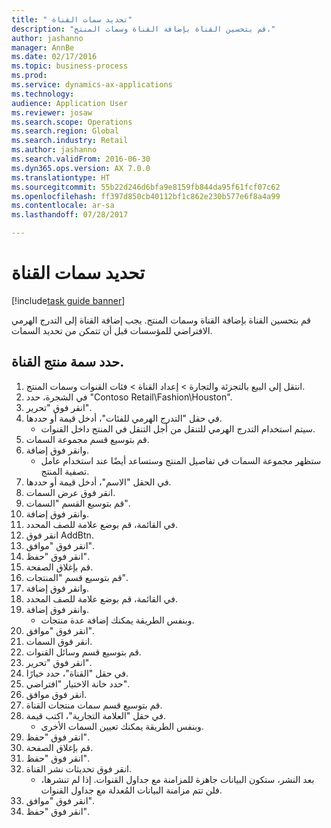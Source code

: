 ```yaml
--- 
title: " تحديد سمات القناة"
description: "قم بتحسين القناة بإضافة القناة وسمات المنتج."
author: jashanno
manager: AnnBe
ms.date: 02/17/2016
ms.topic: business-process
ms.prod: 
ms.service: dynamics-ax-applications
ms.technology: 
audience: Application User
ms.reviewer: josaw
ms.search.scope: Operations
ms.search.region: Global
ms.search.industry: Retail
ms.author: jashanno
ms.search.validFrom: 2016-06-30
ms.dyn365.ops.version: AX 7.0.0
ms.translationtype: HT
ms.sourcegitcommit: 55b22d246d6bfa9e8159fb844da95f61fcf07c62
ms.openlocfilehash: ff397d850cb40112bf1c862e230b577e6f8a4a99
ms.contentlocale: ar-sa
ms.lasthandoff: 07/28/2017

---
```

# <a name="define-channel-attributes"></a> تحديد سمات القناة

[!include[task guide banner](../includes/task-guide-banner.md)]

قم بتحسين القناة بإضافة القناة وسمات المنتج. يجب إضافة القناة إلى التدرج الهرمي الافتراضي للمؤسسات قبل أن تتمكن من تحديد السمات.


## <a name="define-channel-product-attribute"></a>حدد سمة منتج القناة.
1. انتقل إلى البيع بالتجزئة والتجارة > إعداد القناة > فئات القنوات وسمات المنتج.
2. في الشجرة، حدد "Contoso Retail\Fashion\Houston".
3. انقر فوق "تحرير".
4. في حقل "‏‫التدرج الهرمي للفئات‬"، أدخل قيمة أو حددها.
    * سيتم استخدام التدرج الهرمي للتنقل من أجل التنقل في المنتج داخل القنوات.  
5. قم بتوسيع قسم مجموعة السمات.
6. وانقر فوق إضافة.
    * ستظهر مجموعة السمات في تفاصيل المنتج وستساعد أيضًا عند استخدام عامل تصفية المنتج.  
7. في الحقل "الاسم"، أدخل قيمة أو حددها.
8. انقر فوق عرض السمات.
9. قم بتوسيع القسم "السمات".
10. وانقر فوق إضافة.
11. في القائمة، قم بوضع علامة للصف المحدد.
12. انقر فوق AddBtn.
13. انقر فوق "موافق".
14. انقر فوق "حفظ".
15. قم بإغلاق الصفحة.
16. قم بتوسيع قسم "المنتجات".
17. وانقر فوق إضافة.
18. في القائمة، قم بوضع علامة للصف المحدد.
19. وانقر فوق إضافة.
    * وبنفس الطريقة يمكنك إضافة عدة منتجات.  
20. انقر فوق "موافق".
21. انقر فوق السمات.
22. قم بتوسيع قسم وسائل القنوات.
23. انقر فوق "تحرير".
24. في حقل "القناة"، حدد خيارًا.
25. حدد خانة الاختيار "افتراضي".
26. انقر فوق موافق.
27. قم بتوسيع قسم ‏‫سمات منتجات القناة‬.
28. في حقل "‏‫العلامة التجارية‬"، اكتب قيمة.
    * وبنفس الطريقة يمكنك تعيين السمات الأخرى.  
29. انقر فوق "حفظ".
30. قم بإغلاق الصفحة.
31. انقر فوق "حفظ".
32. انقر فوق تحديثات نشر القناة.
    * بعد النشر، ستكون البيانات جاهزة للمزامنة مع جداول القنوات. إذا لم تنشرها، فلن تتم مزامنة البيانات المُعدلة مع جداول القنوات.  
33. انقر فوق "موافق".
34. انقر فوق "حفظ".



